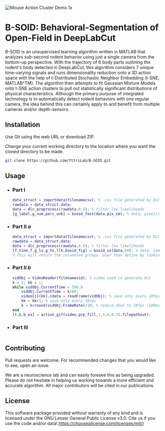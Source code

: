![Mouse Action Cluster Demo 1x](Demo/Ms2ActGMMClustVidK.gif)

# B-SOID: Behavioral-Segmentation of Open-Field in DeepLabCut

B-SOID is an unsupervised learning algorithm written in MATLAB that analyzes sub-second rodent behavior using just a single camera from the bottom-up perspective. With the trajectory of 6 body parts outlining the rodent's body detected in DeepLabCut, this algorithm considers 7 unique time-varying signals and runs dimensionality reduction onto a 3D action space with the help of t-Distributed Stochastic Neighbor Embedding (t-SNE, MATLAB^TM). The algorithm then attempts to fit Gaussian Mixture Models onto t-SNE action clusters to pull out statistically significant distributions of physical characteristics. Although the primary purpose of integrated technology is to automatically detect rodent behaviors with one regular camera, the idea behind this can certainly apply to and benefit from multiple cameras and/or depth-sensors.  

## Installation

Use Git using the web URL or download ZIP. 

Change your current working directory to the location where you want the cloned directory to be made.

```bash
git clone https://github.com/YttriLab/B-SOID.git
```

## Usage

- ### Part I 

  ```matlab
  data_struct = importdata(filenamecsv); % .csv file generated by DLC
  rawdata = data_struct.data;
  data = dlc_preprocess(rawdata,0.5); % filter low likelihoods
  [g_label,g_num,perc_unk] = bsoid_fast(data,pix_cm); % data, pixel/cm
  ```

- ### Part II *a*

  ```matlab
  data_struct = importdata(filenamecsv); % .csv file generated by DLC
  rawdata = data_struct.data;
  data = dlc_preprocess(rawdata,0.5); % filter low likelihoods
  [f,tsne_f,g_ls,g_hs,llh,bsoid_fig] = bsoid_us(data,60); % data, sampling-rate
  % This will return the unlabeled groups. User then define by looking at representative gifs generated with the following code.
  ```

- ### Part II *b*

  ```matlab
  vidObj = VideoReader(filenamevid); % video used to generate DLC
  k = 1; kk = 1;
  while vidObj.CurrentTime < 599.9
      vidObj.CurrentTime = k/60;
      video{i}(kk).cdata = readFrame(vidObj); % save only every 10fps
      kk = kk+1; % save only every 10fps
      k = k+round(vidObj.FrameRate)/10; % reduce down to 10fps (100ms/frm)
  end
  [t,b,b_ex] = action_gif(video,grp_fill,1,5,6,0.75,filepathout);
  ```

- ### Part III

  ```matlab
  
  ```

  

## Contributing

Pull requests are welcome. For recommended changes that you would like to see, open an issue.

We are a neuroscience lab and can easily foresee this as being upgraded. Please do not hesitate in helping us working towards a more efficient and accurate algorithm. All major contributors will be cited in our publications.

## License

This software package provided without warranty of any kind and is licensed under the GNU Lesser General Public License v3.0. 
Cite us if you use the code and/or data!.https://choosealicense.com/licenses/mit/)
